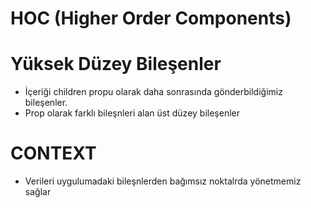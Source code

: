 # HOC (Higher Order Components)

# Yüksek Düzey Bileşenler

- İçeriği children propu olarak daha sonrasında gönderbildiğimiz bileşenler.
- Prop olarak farklı bileşnleri alan üst düzey bileşenler

# CONTEXT

- Verileri uygulumadaki bileşnlerden bağımsız noktalrda yönetmemiz sağlar
